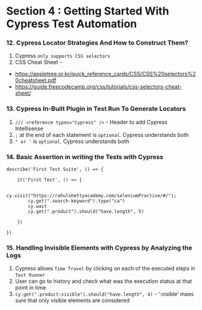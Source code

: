 # Section 4 : Getting Started With Cypress Test Automation

### 12. Cypress Locator Strategies And How to Construct Them?

1. Cypress `only supports CSS selectors`
2. CSS Cheat Sheet - 
* https://appletree.or.kr/quick_reference_cards/CSS/CSS%20selectors%20cheatsheet.pdf
* https://guide.freecodecamp.org/css/tutorials/css-selectors-cheat-sheet/

### 13. Cypress In-Built Plugin in Test Run To Generate Locators

1. `/// <reference types="Cypress" />` - Header to add Cypress Intellisense
2. `;` at the end of each statement is `optional`. Cypress understands both
3. `" or '` is `optional`. Cypress understands both

### 14. Basic Assertion in writing the Tests with Cypress

```
describe('First Test Suite', () => {
    
    it('First Test', () => {

        cy.visit("https://rahulshettyacademy.com/seleniumPractise/#/");
        cy.get(".search-keyword").type("ca")
        cy.wait
        cy.get(".product").should("have.length", 5)

    })
  
})
```

### 15. Handling Invisible Elements with Cypress by Analyzing the Logs

1. Cypress allows `Time Travel` by clicking on each of the executed steps in `Test Runner`
2. User can go to history and check what was the execution status at that point in time
3. `cy.get(".product:visible").should("have.length", 4)` - ':visible' maes sure that only visible elements are considered   